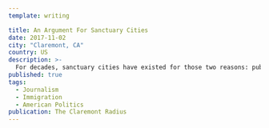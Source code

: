 ```yaml
---
template: writing

title: An Argument For Sanctuary Cities
date: 2017-11-02
city: "Claremont, CA"
country: US
description: >-
  For decades, sanctuary cities have existed for those two reasons: public safety and public trust. For those same reasons, they’ve been remarkably uncontroversial until only recently. No one thinks sanctuary cities are a permanent solution. They are a necessary reaction — a reaction to complete failure from every branch of the Federal Government to address the crises of our immigration system.
published: true
tags:
  - Journalism
  - Immigration
  - American Politics
publication: The Claremont Radius
---
```

